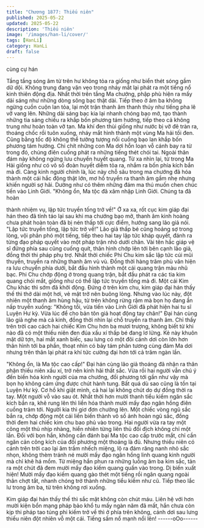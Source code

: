 ```yaml
---
title: "Chương 1877: Thiếu niên"
published: 2025-05-22
updated: 2025-05-22
description: 'Thiếu niên'
image: '/images/han-li/cover/'
tags: [HanLi]
category: HanLi
draft: false
---
```


cùng cự hán

Tầng tầng sóng âm từ trên hư không tỏa ra giống như biển thét
sóng gầm dữ dội. Không trung đang vặn vẹo trong nháy mắt lại
phát ra một tiếng nổ kinh thiên động địa.
Nhất thời trên tầng Ma chướng, phập phù hiện ra mấy dải sáng
như những dòng sông bạc thật dài. Tiếp theo ở âm ba không
ngừng cuồn cuộn lan tỏa, lại một trận thanh âm thanh thúy như
tiếng pha lê vỡ vang lên.
Những dải sáng bạc kia lại nhanh chóng bạo mở, tạo thành
những tia sáng chiếu ra khắp bốn phương tám hướng, tiếp theo
cả không trung như hoàn toàn vỡ tan.
Ma khí đen thùi giống như nước bị vỡ đê tràn ra, thoáng chốc rồi
tuôn xuống, nháy mắt hình thành một vùng Ma hải tối đen. Cũng
bằng tốc độ không thể tưởng tượng nổi cuồng bạo lan khắp bốn
phương tám hướng.
Chi chít những con Ma dơi hỗn loạn vỗ cánh bay ra từ trong đó,
chúng điên cuồng phát ra những tiếng thét chói tai.
Ngoài thân đám này không ngừng lưu chuyển huyết quang. Từ xa
nhìn lại, từ trong Ma Hải giống như có vô số đoàn huyết diễm tỏa
ra, nhắm ra bốn phía kích bắn mà đi.
Càng kinh người chính là, lúc này chỗ sâu trong ma chướng đã
hóa thành một cái hắc động thật lớn, mơ hồ truyền ra thanh âm
gầm nhẹ nhưng khiến người sợ hãi. Dường như có thêm những
đám ma thú muốn chen chúc tiến vào Linh Giới.
"Không ổn, Ma tộc đã xâm nhập Linh Giới. Chúng ta đã hoàn

thành nhiệm vụ, lập tức truyền tống trở về!" Ở xa xa, rốt cục kim
giáp đại hán theo đã tỉnh táo lại sau khi ma chướng bạo mở,
thanh âm kinh hoàng chưa phát hoàn toàn đã bị nén thấp tới cực
điểm, hướng sang lão giả nói.
"Lập tức truyền tống, lập tức trở về!" Lão giả thấp bé cũng hoảng
sợ trong lòng, vội phân phó một tiếng, tiếp theo hai tay lập tức
kháp quyết, đánh ra từng đạo pháp quyết vào một pháp trận nhỏ
dưới chân.
Vài tên hắc giáp vệ sĩ đứng phía sau cũng cuống quít, thân hình
chớp lên tới bên cạnh lão giả, đồng thời thi pháp phụ trợ.
Nhất thời chiếc Phi Chu kim sắc lập tức cúi mũi thuyền, truyền ra
những thanh âm vù vù. Đồng thời hàng trăm phù văn hiện ra lưu
chuyển phía dưới, bắt đầu hình thành một cái quang trận màu
nhũ bạc.
Phi Chu chớp động ở trong quang trận, bắt đầu phát ra các tia
kim quang chói mắt, giống như có thể lập tức truyền tống mà đi.
Một cái Kim Chu khác thì sớm đã khởi động. Đứng ở trên kim
chu, kim giáp đại hán thấy thế thì thở dài một hơi, vẻ mặt trở nên
buông lỏng.
Nhưng vào lúc này, đột nhiên một thanh âm hùng hậu, từ trên
không rừng rậm mà bọn họ đang ẩn nấp truyền xuống:
"Không tồi, vừa tiến vào Linh Giới đã phát hiện hai tu sĩ Luyện Hư
kỳ. Vừa lúc để cho bản tôn giả hoạt động tay chân!"
Đại hán cùng lão giả nghe mà cả kinh, đồng thời nhìn lại chỗ
truyền ra thanh âm. Chỉ thấy trên trời cao cách hai chiếc Kim Chu
hơn ba mươi trượng, không biết từ khi nào đã có một thiếu niên
đen đúa xấu xí thấp bé đang lơ lửng.
Kẻ này khuôn mặt dữ tợn, hai mắt xanh biếc, sau lưng có một đôi
cánh dơi còn lớn hơn thân hình tới ba phần, thoạt nhìn có bảy
tám phân tương cùng đám Ma dơi nhưng trên thân lại phát ra khí
tức cường đại hơn tới cả trăm ngàn lần.

"Không ổn, là Ma tộc cao cấp!"
Đại hán cùng lão giả thoáng đã nhận ra thân phận thiếu niên xấu
xí, trở nên kinh hãi thất sắc.
Vừa rồi hai người vẫn chú ý đến biến hóa kinh người của ma
chướng, đối phương tới gần như vậy mà bọn họ không cảm ứng
được chút hành tung.
Bất quá dù sao cũng là tồn tại Luyện Hư kỳ. Cơ hồ khi giật mình,
cả hai lại không chút do dự đồng thời ra tay.
Một người vỗ vào sau ót. Nhất thời hơn mười thanh tiểu kiếm
ngân sắc kích bắn ra, khẽ rung lên thì liền hóa thành mười mấy
đạo ngân hồng điên cuồng trảm tới.
Người kia thì giơ đơn chưởng lên. Một chiếc vòng ngũ sắc bắn ra,
chớp động một cái liền biến thành vô số ảnh hoàn ngũ sắc, đồng
thời đem hai chiếc kim chu bao phủ vào trong.
Hai người vừa ra tay một công một thủ nhịp nhàng, hiển nhiên
từng liên thủ đối địch không chỉ một lần.
Đối với bọn hắn, không cần đánh bại Ma tộc cao cấp trước mắt,
chỉ cần ngăn cản công kích của đối phương một thoáng là đủ.
Nhưng thiếu niên có cánh trên trời cao lại âm trầm nhếch miệng,
lộ ra đám răng nanh nhỏ sắc nhọn, không thèm tránh né mười
mấy đạo ngân hồng linh quang kinh người mà chỉ khẽ há mồm.
Từ miệng hắn phun ra những luồng âm ba kim sắc, tản ra một
chút đã đem mười mấy đạo kiếm quang quấn vào trong.
Dị biến xuất hiện!
Mười mấy đạo kiếm quang gào thét một tiếng rồi ngân quang
ngoài thân chợt tắt, nhanh chóng trở thành những tiểu kiếm như
cũ. Tiếp theo lắc lư trong âm ba, từ trên không rơi xuống.

Kim giáp đại hán thấy thế thì sắc mặt không còn chút máu.
Liên hệ với hơn mười kiện bổn mạng pháp bảo khổ tu mấy ngàn
năm đã mất, hắn chưa còn kịp thi pháp tao túng phi kiếm trở về
thì ở phía trên không, cánh dơi sau lưng thiếu niên đột nhiên vỗ
một cái.
Tiếng sấm nổ mạnh nổi lên!
------oOo------
